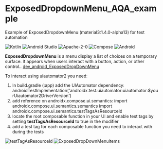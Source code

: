 # ExposedDropdownMenu_AQA_example
Example of ExposedDropdownMenu (material3:1.4.0-alpha13) for test automation

![Kotlin](https://img.shields.io/badge/kotlin-%237F52FF.svg?style=for-the-badge&logo=kotlin&logoColor=white) 	![Android Studio](https://img.shields.io/badge/Android_Studio-3DDC84?style=for-the-badge&logo=android-studio&logoColor=white) ![Apache-2-0](https://img.shields.io/badge/Apache--2.0-green?style=for-the-badge) ![Compose](https://img.shields.io/badge/Jetpack%20Compose-4285F4?style=for-the-badge&logo=Jetpack%20Compose&logoColor=white) ![Android](https://img.shields.io/badge/Android-3DDC84?style=for-the-badge&logo=android&logoColor=white)

**ExposedDropdownMenu** is a menu display a list of choices on a temporary surface. It appears when users interact with a button, action, or other control.. [dev_android_ExposedDropDownMenu](https://developer.android.com/reference/kotlin/androidx/compose/material3/package-summary#textfield)

To interact using uiautomator2 you need:
1) In  build.gradle (:app) add the UIAutomator dependency:
androidTestImplementation('androidx.test.uiautomator:uiautomator:$yourUiautomator2DriverVersion')
2) add reference on androidx.compose.ui.semantics:
import androidx.compose.ui.semantics.semantics
import androidx.compose.ui.semantics.testTagsAsResourceId
3) locate the root composable function in your UI and enable test tags by setting **testTagsAsResourceId** to true in the modifier
4) add a test tag for each composable function you need to interact with during the tests

![testTagAsResourceId](https://github.com/user-attachments/assets/a96bd6e1-8be8-489f-9ef8-80b5dd1c9613)
![ExposedDropDownMenuItems](https://github.com/user-attachments/assets/f33ab081-5c8f-491f-906b-3c5a07c5b9eb)



